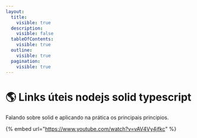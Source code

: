 ```yaml
---
layout:
  title:
    visible: true
  description:
    visible: false
  tableOfContents:
    visible: true
  outline:
    visible: true
  pagination:
    visible: true
---
```


# 🌎 Links úteis nodejs solid typescript

Falando sobre solid e aplicando na prática os principais principios.

{% embed url="https://www.youtube.com/watch?v=vAV4Vy4jfkc" %}

